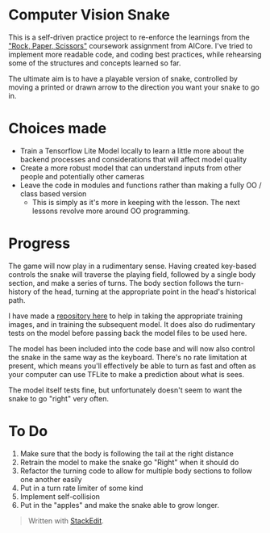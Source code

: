 # Computer Vision Snake

This is a self-driven practice project to re-enforce the learnings from the ["Rock, Paper, Scissors"](https://github.com/MartinKlefas/computer-vision-rock-paper-scissors) coursework assignment from AICore. I've tried to implement more readable code, and coding best practices, while rehearsing some of the structures and concepts learned so far. 

The ultimate aim is to have a playable version of snake, controlled by moving a printed or drawn arrow to the direction you want your snake to go in.

# Choices made

 - Train a Tensorflow Lite Model locally to learn a little more about the backend processes and considerations that will affect model quality
 - Create a more robust model that can understand inputs from other people and potentially other cameras
 - Leave the code in modules and functions rather than making a fully OO / class based version 
	 - This is simply as it's more in keeping with the lesson. The next lessons revolve more around OO programming.
  
 # Progress
The game will now play in a rudimentary sense. Having created key-based controls the snake will traverse the playing field, followed by a single body section, and make a series of turns. The body section follows the turn-history of the head, turning at the appropriate point in the head's historical path.

I have made a [repository here](https://github.com/MartinKlefas/tensorflow_trainer) to help in taking the appropriate training images, and in training the subsequent model. It does also do rudimentary tests on the model before passing back the model files to be used here.

The model has been included into the code base and will now also control the snake in the same way as the keyboard. There's no rate limitation at present, which means you'll effectively be able to turn as fast and often as your computer can use TFLite to make a prediction about what is sees.

The model itself tests fine, but unfortunately doesn't seem to want the snake to go "right" very often.

# To Do

 1. Make sure that the body is following the tail at the right distance
 2. Retrain the model to make the snake go "Right" when it should do
 3. Refactor the turning code to allow for multiple body sections to follow one another easily
 4. Put in a turn rate limiter of some kind
 5. Implement self-collision
 6. Put in the "apples" and make the snake able to grow longer.

> Written with [StackEdit](https://stackedit.io/).